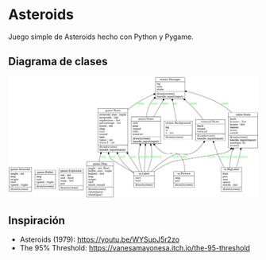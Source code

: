 # Asteroids

Juego simple de Asteroids hecho con Python y Pygame.

## Diagrama de clases

![Diagrama](classes_Asteroids.png)

## Inspiración

- Asteroids (1979): https://youtu.be/WYSupJ5r2zo
- The 95% Threshold: https://vanesamayonesa.itch.io/the-95-threshold
